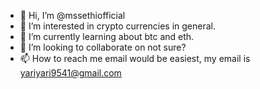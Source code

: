 - 👋 Hi, I’m @mssethiofficial
- 👀 I’m interested in crypto currencies in general.
- 🌱 I’m currently learning about btc and eth.
- 💞️ I’m looking to collaborate on not sure?
- 📫 How to reach me email would be easiest, my email is yariyari9541@gmail.com

<!---
mssethiofficial/mssethiofficial is a ✨ special ✨ repository because its `README.md` (this file) appears on your GitHub profile.
You can click the Preview link to take a look at your changes.
--->
